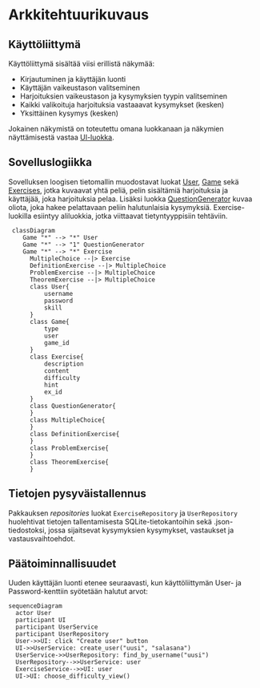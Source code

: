 # Arkkitehtuurikuvaus

## Käyttöliittymä

Käyttöliittymä sisältää viisi erillistä näkymää:
* Kirjautuminen ja käyttäjän luonti
* Käyttäjän vaikeustason valitseminen
* Harjoituksien vaikeustason ja kysymyksien tyypin valitseminen 
* Kaikki valikoituja harjoituksia vastaaavat kysymykset (kesken)
* Yksittäinen kysymys (kesken)

Jokainen näkymistä on toteutettu omana luokkanaan ja näkymien näyttämisestä vastaa [UI-luokka](https://github.com/immone/ot-harjoitustyo-s2023/blob/master/src/ui/ui.py).

## Sovelluslogiikka
Sovelluksen loogisen tietomallin muodostavat luokat [User](https://github.com/immone/ot-harjoitustyo-s2023/blob/master/src/entities/user.py), [Game](https://github.com/immone/ot-harjoitustyo-s2023/blob/master/src/entities/game.py)
sekä [Exercises](https://github.com/immone/ot-harjoitustyo-s2023/blob/master/src/entities/exercise.py), jotka kuvaavat yhtä peliä, pelin sisältämiä harjoituksia ja käyttäjää, joka harjoituksia pelaa.
Lisäksi luokka [QuestionGenerator](https://github.com/immone/ot-harjoitustyo-s2023/blob/master/src/entities/question_generator.py) kuvaa oliota, joka hakee pelattavaan peliin halutunlaisia kysymyksiä.
Exercise-luokilla esiintyy aliluokkia, jotka viittaavat tietyntyyppisiin tehtäviin.

```mermaid
 classDiagram
    Game "*" --> "*" User
    Game "*" --> "1" QuestionGenerator
    Game "*" --> "*" Exercise
      MultipleChoice --|> Exercise
      DefinitionExercise --|> MultipleChoice
      ProblemExercise --|> MultipleChoice
      TheoremExercise --|> MultipleChoice
      class User{
          username
          password
          skill
      }
      class Game{
          type
          user
          game_id
      }
      class Exercise{
          description
          content
          difficulty
          hint
          ex_id
      }
      class QuestionGenerator{
      }
      class MultipleChoice{
      }
      class DefinitionExercise{
      }
      class ProblemExercise{
      }
      class TheoremExercise{
      }
```

## Tietojen pysyväistallennus

Pakkauksen _repositories_ luokat `ExerciseRepository` ja `UserRepository` huolehtivat tietojen tallentamisesta SQLite-tietokantoihin sekä .json-tiedostoksi, jossa sijaitsevat kysymyksien kysymykset, vastaukset ja vastausvaihtoehdot.


## Päätoiminnallisuudet

Uuden käyttäjän luonti etenee seuraavasti, kun käyttöliittymän User- ja Password-kenttiin syötetään halutut arvot:

```mermaid
sequenceDiagram
  actor User
  participant UI
  participant UserService
  participant UserRepository
  User->>UI: click "Create user" button
  UI->>UserService: create_user("uusi", "salasana")
  UserService->>UserRepository: find_by_username("uusi")
  UserRepository-->>UserService: user
  ExerciseService-->>UI: user
  UI->UI: choose_difficulty_view()
```

